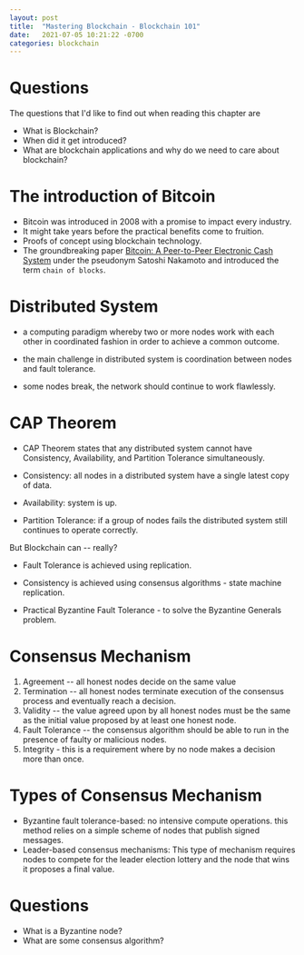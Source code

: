 ```yaml
---
layout: post
title:  "Mastering Blockchain - Blockchain 101"
date:   2021-07-05 10:21:22 -0700
categories: blockchain
---
```


# Questions

The questions that I'd like to find out when reading this chapter are
- What is Blockchain?
- When did it get introduced?
- What are blockchain applications and why do we need to care about blockchain?


# The introduction of Bitcoin 

* Bitcoin was introduced in 2008 with a promise to impact every industry. 
* It might take years before the practical benefits come to fruition. 
* Proofs of concept using blockchain technology. 
* The groundbreaking paper [Bitcoin: A Peer-to-Peer Electronic Cash System](https://bitcoin.org/bitcoin.pdf) under the pseudonym
Satoshi Nakamoto and introduced the term `chain of blocks`.
  
# Distributed System

- a computing paradigm whereby two or more nodes work with each other in coordinated fashion 
  in order to achieve a common outcome.
    
- the main challenge in distributed system is coordination between nodes and fault tolerance. 

- some nodes break, the network should continue to work flawlessly.

# CAP Theorem

- CAP Theorem states that any distributed system cannot have Consistency, Availability, and Partition Tolerance simultaneously.

- Consistency: all nodes in a distributed system have a single latest copy of data.
- Availability: system is up. 
- Partition Tolerance: if a group of nodes fails the distributed system still continues to operate correctly.

But Blockchain can -- really?

- Fault Tolerance is achieved using replication. 
- Consistency is achieved using consensus algorithms - state machine replication.

- Practical Byzantine Fault Tolerance - to solve the Byzantine Generals problem.

# Consensus Mechanism

1. Agreement -- all honest nodes decide on the same value
2. Termination -- all honest nodes terminate execution of the consensus process and eventually reach a decision.
3. Validity -- the value agreed upon by all honest nodes must be the same as the initial value proposed by at least one honest node. 
4. Fault Tolerance -- the consensus algorithm should be able to run in the presence of faulty or malicious nodes. 
5. Integrity - this is a requirement where by no node makes a decision more than once. 

# Types of Consensus Mechanism

- Byzantine fault tolerance-based: no intensive compute operations.  this method relies on a simple scheme of nodes that publish signed messages.
- Leader-based consensus mechanisms: This type of mechanism requires nodes to compete for the leader election lottery 
    and the node that wins it proposes a final value. 
  


# Questions

- What is a Byzantine node?
- What are some consensus algorithm? 

